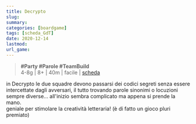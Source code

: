 ```yaml
---
title: Decrypto
slug: 
summary: 
categories: [boardgame]
tags: [scheda_GdT]
date: 2020-12-14
lastmod: 
url_game: 
---
```

> **#Party #Parole #TeamBuild**   
> 4-8g | 8+ | 40m | facile | [scheda](https://www.boardgamegeek.com/boardgame/225694/decrypto)  

in Decrypto le due squadre devono passarsi dei codici segreti senza essere intercettate dagli avversari, il tutto trovando parole sinonimi o locuzioni sempre diverse... all'inizio sembra complicato ma appena si prende la mano.  
geniale per stimolare la creatività letteraria! (è di fatto un gioco pluri premiato)



